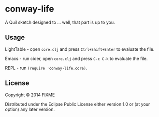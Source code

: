 # conway-life

A Quil sketch designed to ... well, that part is up to you.

## Usage

LightTable - open `core.clj` and press `Ctrl+Shift+Enter` to evaluate the file.

Emacs - run cider, open `core.clj` and press `C-c C-k` to evaluate the file.

REPL - run `(require 'conway-life.core)`.

## License

Copyright © 2014 FIXME

Distributed under the Eclipse Public License either version 1.0 or (at
your option) any later version.
